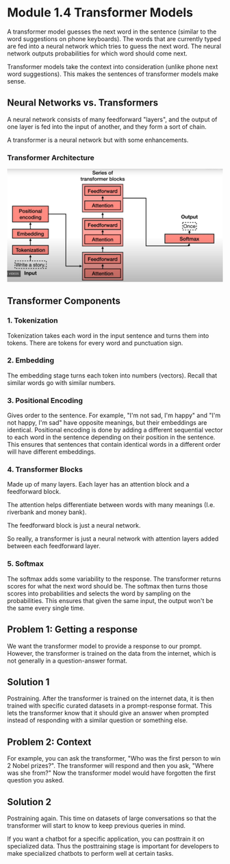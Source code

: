 # Module 1.4 Transformer Models

A transformer model guesses the next word in the sentence (similar to the word suggestions on phone keyboards). The words that are currently typed are fed into a neural network which tries to guess the next word. The neural network outputs probabilities for which word should come next.

Transformer models take the context into consideration (unlike phone next word suggestions). This makes the sentences of transformer models make sense. 

## Neural Networks vs. Transformers

A neural network consists of many feedforward "layers", and the output of one layer is fed into the input of another, and they form a sort of chain. 

A transformer is a neural network but with some enhancements. 

### Transformer Architecture
![Image](./Assets/TransformerArchitecture.png  "TransformerArchitecture.png")

## Transformer Components
### 1. Tokenization
Tokenization takes each word in the input sentence and turns them into tokens. There are tokens for every word and punctuation sign.

### 2. Embedding
The embedding stage turns each token into numbers (vectors). Recall that similar words go with similar numbers.

### 3. Positional Encoding
Gives order to the sentence. For example, "I'm not sad, I'm happy" and "I'm not happy, I'm sad" have opposite meanings, but their embeddings are identical. Positional encoding is done by adding a different sequential vector to each word in the sentence depending on their position in the sentence. This ensures that sentences that contain identical words in a different order will have different embeddings. 

### 4. Transformer Blocks
Made up of many layers. Each layer has an attention block and a feedforward block. 

The attention helps differentiate between words with many meanings (I.e. riverbank and money bank). 

The feedforward block is just a neural network.

So really, a transformer is just a neural network with attention layers added between each feedforward layer.

### 5. Softmax
The softmax adds some variability to the response. The transformer returns scores for what the next word should be. The softmax then turns those scores into probabilities and selects the word by sampling on the probabilities. This ensures that given the same input, the output won't be the same every single time.


## Problem 1: Getting a response
We want the transformer model to provide a response to our prompt. However, the transformer is trained on the data from the internet, which is not generally in a question-answer format. 

## Solution 1
Postraining. After the transformer is trained on the internet data, it is then trained with specific curated datasets in a prompt-response format. This lets the transformer know that it should give an answer when prompted instead of responding with a similar question or something else.

## Problem 2: Context
For example, you can ask the transformer, "Who was the first person to win 2 Nobel prizes?". The transformer will respond and then you ask, "Where was she from?" Now the transformer model would have forgotten the first question you asked.

## Solution 2
Postraining again. This time on datasets of large conversations so that the transformer will start to know to keep previous queries in mind.


If you want a chatbot for a specific application, you can posttrain it on specialized data. Thus the posttraining stage is important for developers to make specialized chatbots to perform well at certain tasks.
